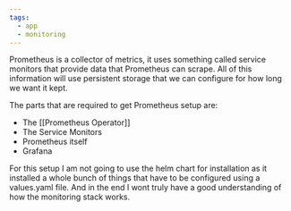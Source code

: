 ```yaml
---
tags:
  - app
  - monitoring
---
```

Prometheus is a collector of metrics, it uses something called service monitors that provide data that Prometheus can scrape. All of this information will use persistent storage that we can configure for how long we want it kept.

The parts that are required to get Prometheus setup are:
- The [[Prometheus Operator]]
- The Service Monitors
- Prometheus itself
- Grafana

For this setup I am not going to use the helm chart for installation as it installed a whole bunch of things that have to be configured using a values.yaml file. And in the end I wont truly have a good understanding of how the monitoring stack works.